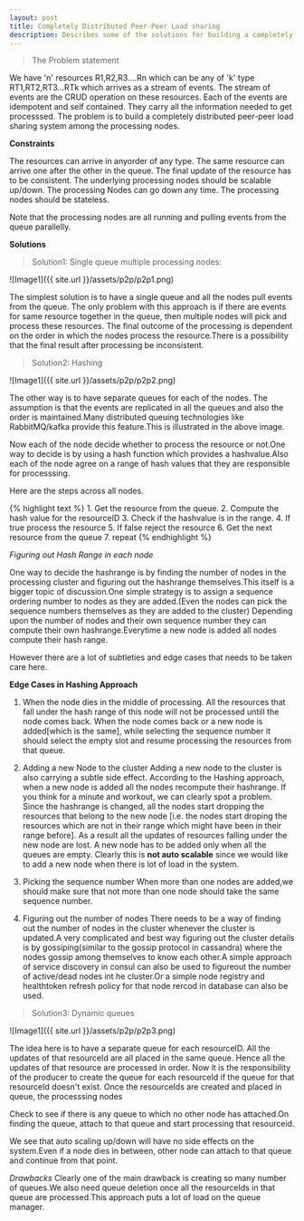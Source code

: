 ```yaml
---
layout: post
title: Completely Distributed Peer-Peer Load sharing
description: Describes some of the solutions for building a completely distributed peer-peer load sharing systems.
---
```


>The Problem statement

We have 'n' resources R1,R2,R3....Rn which can be any of 'k' type RT1,RT2,RT3...RTk which arrives as a stream of events. The stream of events are the CRUD operation on these resources. Each of the events are idempotent and self contained. They carry all the information needed to get processsed. The problem is to build a completely distributed peer-peer load sharing system among the processing nodes.

<b>Constraints</b>

<p>

The resources can arrive in anyorder of any type.
The same resource can arrive one after the other in the queue.
The final update of the resource has to be consistent.
The underlying processing nodes should be scalable up/down.
The processing Nodes can go down any time.
The processing nodes should be stateless.

</p>

Note that the processing nodes are all running and pulling events from the queue parallelly.

<b>Solutions</b>

> Solution1: Single queue multiple processing nodes:

![Image1]({{ site.url }}/assets/p2p/p2p1.png)

The simplest solution is to have a single queue and all the nodes pull events from the queue. The only problem with this approach is if there are events for same resource together in the queue, then multiple nodes will pick and process these resources. The final outcome of the processing is dependent on the order in which the nodes process the resource.There is a possibility that the final result after processing be inconsistent.

> Solution2: Hashing 

![Image1]({{ site.url }}/assets/p2p/p2p2.png)

The other way is to have separate queues for each of the nodes. The assumption is that the events are replicated in all the queues and also the order is maintained.Many distributed queuing technologies like RabbitMQ/kafka provide this feature.This is illustrated in the above image.

Now each of the node decide whether to process the resource or not.One way to decide is by using a hash function which provides a hashvalue.Also each of the node agree on a range of hash values that they are responsible for processsing.

Here are the steps across all nodes.

{% highlight text %}
    1.  Get the resource from the queue.
    2.  Compute the hash value for the resourceID
    3.  Check if the hashvalue is in the range.
    4.  If true process the resource
    5.  If false reject the resource
    6.  Get the next resource from the queue
    7.  repeat
{% endhighlight %}

<i>Figuring out Hash Range in each node</i>

One way to decide the hashrange is by finding the number of nodes in the processing cluster and figuring out the hashrange themselves.This itself is a bigger topic of discussion.One simple strategy is to assign a sequence ordering number to nodes as they are added.(Even the nodes can pick the sequence numbers themselves as they are added to the cluster) Depending upon the number of nodes and their own sequence number they can compute their own hashrange.Everytime a new node is added all nodes compute their hash range.

However there are a lot of subtleties and edge cases that needs to be taken care here.

<b>Edge Cases in Hashing Approach</b>

1. When the node dies in the middle of processing.
    All the resources that fall under the hash range of this node will not be processed untill the node comes back.
    When the node comes back or a new node is added[which is the same], while selecting the sequence number it should select the empty slot and resume processing the resources from that queue.
    
2. Adding a new Node to the cluster
    Adding a new node to the cluster is also carrying a subtle side effect. According to the Hashing approach, when a new node is added all the nodes recompute their hashrange. If you think for a minute and workout, we can clearly spot a problem. Since the hashrange is changed, all the nodes start dropping the resources that belong to the new node [i.e. the nodes start droping the resources which are not in their range which might have been in their range before]. As a result all the updates of resources falling under the new node are lost.
    A new node has to be added only when all the queues are empty. Clearly this is <b>not auto scalable</b> since we would like to add a new node when there is lot of load in the system.


3. Picking the sequence number
    When more than one nodes are added,we should make sure that not more than one node should take the same sequence number.
    
4. Figuring out the number of nodes
    There needs to be a way of finding out the number of nodes in the cluster whenever the cluster is updated.A very complicated and best way figuring out the cluster details is by gossiping(similar to the gossip protocol in cassandra) where the nodes gossip among themselves to know each other.A simple approach of service discovery in consul can also be used to figureout the number of active/dead nodes int he cluster.Or a simple node registry and healthtoken refresh policy for that node rercod in database can also be used.
    
> Solution3: Dynamic queues

![Image1]({{ site.url }}/assets/p2p/p2p3.png)

The idea here is to have a separate queue for each resourceID. All the updates of that resourceId are all placed in the same queue. Hence all the updates of that resource are processed in order. Now it is the responsibility of the producer to create the queue for each resourceId if the queue for that resourceId doesn't exist. 
Once the resourceIds are created and placed in queue, the processsing nodes
<p>
Check to see if there is any queue to which no other node has attached.On finding the queue, attach to that queue and start processing that resourceid.
</p>

We see that auto scaling up/down will have no side effects on the system.Even if a node dies in between, other node can attach to that queue and continue from that point.

<i>Drawbacks</i>
Clearly one of the main drawback is creating so many number of queues.We also need queue deletion once all the resourceIds in that queue are processed.This approach puts a lot of load on the queue manager.

    
    


